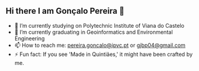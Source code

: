 ## Hi there I am Gonçalo Pereira 👋

- 🔭 I’m currently studying on Polytechnic Institute of Viana do Castelo
- 🌱 I’m currently graduating in Geoinformatics and Environmental Engineering
- 📫 How to reach me: pereira.goncalo@ipvc.pt or gjbp04@gmail.com
- ⚡ Fun fact: If you see 'Made in Quintiães,' it might have been crafted by me.

<!--
**pereira-barbosa-goncalo/pereira-barbosa-goncalo** is a ✨ _special_ ✨ repository because its `README.md` (this file) appears on your GitHub profile.

Here are some ideas to get you started:

- 🔭 I’m currently working on ...
- 🌱 I’m currently learning ...
- 👯 I’m looking to collaborate on ...
- 🤔 I’m looking for help with ...
- 💬 Ask me about ...
- 📫 How to reach me: ...
- 😄 Pronouns: ...
- ⚡ Fun fact: ...
-->
